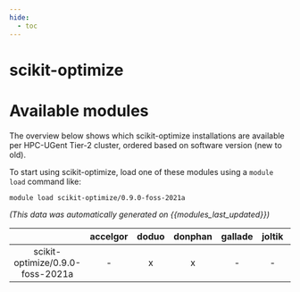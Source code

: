 ```yaml
---
hide:
  - toc
---
```


scikit-optimize
===============

# Available modules


The overview below shows which scikit-optimize installations are available per HPC-UGent Tier-2 cluster, ordered based on software version (new to old).

To start using scikit-optimize, load one of these modules using a `module load` command like:

```shell
module load scikit-optimize/0.9.0-foss-2021a
```

*(This data was automatically generated on {{modules_last_updated}})*  

| |accelgor|doduo|donphan|gallade|joltik|shinx|
| :---: | :---: | :---: | :---: | :---: | :---: | :---: |
|scikit-optimize/0.9.0-foss-2021a|-|x|x|-|-|-|
